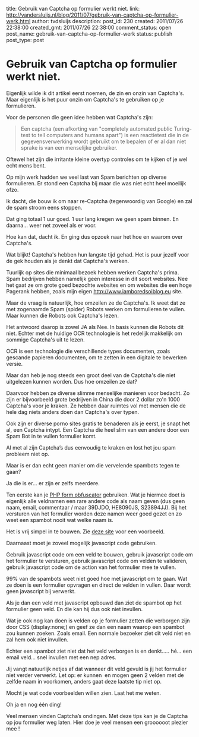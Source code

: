 title: Gebruik van Captcha op formulier werkt niet.
link: http://vandersluijs.nl/blog/2011/07/gebruik-van-captcha-op-formulier-werk.html
author: tvdsluijs
description: 
post_id: 230
created: 2011/07/26 22:38:00
created_gmt: 2011/07/26 22:38:00
comment_status: open
post_name: gebruik-van-captcha-op-formulier-werk
status: publish
post_type: post

# Gebruik van Captcha op formulier werkt niet.

Eigenlijk wilde ik dit artikel eerst noemen, de zin en onzin van Captcha's. Maar eigenlijk is het puur onzin om Captcha's te gebruiken op je formulieren.  
  
  
  
Voor de personen die geen idee hebben wat Captcha's zijn:  


> Een captcha (een afkorting van "completely automated public Turing-test to tell computers and humans apart") is een reactietest die in de gegevensverwerking wordt gebruikt om te bepalen of er al dan niet sprake is van een menselijke gebruiker.

  
Oftewel het zijn die irritante kleine overtyp controles om te kijken of je wel echt mens bent.  
  
Op mijn werk hadden we veel last van Spam berichten op diverse formulieren. Er stond een Captcha bij maar die was niet echt heel moeilijk ofzo.  
  
Ik dacht, die bouw ik om naar re-Captcha (tegenwoordig van Google) en zal de spam stroom eens stoppen.  
  
Dat ging totaal 1 uur goed. 1 uur lang kregen we geen spam binnen. En daarna... weer net zoveel als er voor.  
  
Hoe kan dat, dacht ik. En ging dus opzoek naar het hoe en waarom over Captcha's.  
  
Wat blijkt! Captcha's hebben hun langste tijd gehad. Het is puur jezelf voor de gek houden als je denkt dat Captcha's werken.  
  
Tuurlijk op sites die minimaal bezoek hebben werken Captcha's prima. Spam bedrijven hebben namelijk geen interesse in dit soort websites. Nee het gaat ze om grote goed bezochte websites en om websites die een hoge Pagerank hebben, zoals mijn eigen <http://www.iamboredsoiblog.eu> site.  
  
Maar de vraag is natuurlijk, hoe omzeilen ze de Captcha's. Ik weet dat ze met zogenaamde Spam (spider) Robots werken om formulieren te vullen. Maar kunnen die Robots ook Captcha's lezen.  
  
Het antwoord daarop is zowel JA als Nee. In basis kunnen die Robots dit niet. Echter met de huidige OCR technologie is het redelijk makkelijk om sommige Captcha's uit te lezen.  
  
OCR is een technologie die verschillende types documenten, zoals gescande papieren documenten, om te zetten in een digitale te bewerken versie.  
  
Maar dan heb je nog steeds een groot deel van de Captcha's die niet uitgelezen kunnen worden. Dus hoe omzeilen ze dat?  
  
Daarvoor hebben ze diverse slimme menselijke manieren voor bedacht. Zo zijn er bijvoorbeeld grote bedrijven in China die door 2 dollar zo'n 1000 Captcha's voor je kraken. Ze hebben daar ruimtes vol met mensen die de hele dag niets anders doen dan Captcha's over typen.  
  
Ook zijn er diverse porno sites gratis te benaderen als je eerst, je snapt het al, een Captcha intypt. Een Captcha die heel slim van een andere door een Spam Bot in te vullen formulier komt.  
  
Al met al zijn Captcha’s dus eenvoudig te kraken en lost het jou spam probleem niet op.  
  
Maar is er dan echt geen manier om die vervelende spambots tegen te gaan?  
  
Ja die is er… er zijn er zelfs meerdere.  
  
Ten eerste kan je [PHP form obfuscator](https://github.com/Codingrecipes/PHPFormObfuscator) gebruiken. Wat je hiermee doet is eigenlijk alle veldnamen een rare andere code als naam geven (dus geen naam, email, commentaar / maar 39DJDO, HE8090JS, S23894JJ). Bij het versturen van het formulier worden deze namen weer goed gezet en zo weet een spambot nooit wat welke naam is.  
  
Het is vrij simpel in te bouwen. Zie [deze site](http://codingrecipes.com/a-php-form-obfuscator-secure-and-spam-free-php-forms) voor een voorbeeld.  
  
Daarnaast moet je zoveel mogelijk javascript code gebruiken.  
  
Gebruik javascript code om een veld te bouwen, gebruik javascript code om het formulier te versturen, gebruik javascript code om velden te valideren, gebruik javascript code om de action van het formulier mee te vullen.  
  
99% van de spambots weet niet goed hoe met javascript om te gaan. Wat ze doen is een formulier opvragen en direct de velden in vullen. Daar wordt geen javascript bij verwerkt.  
  
Als je dan een veld met javascript opbouwd dan ziet de spambot op het formulier geen veld. En die kan hij dus ook niet invullen.  
  
Wat je ook nog kan doen is velden op je formulier zetten die verborgen zijn door CSS (display:none;) en geef ze dan een naam waarop een spambot zou kunnen zoeken. Zoals email. Een normale bezoeker ziet dit veld niet en zal hem ook niet invullen.  
  
Echter een spambot ziet niet dat het veld verborgen is en denkt….. hé… een email veld… snel invullen met een nep adres.  
  
Jij vangt natuurlijk netjes af dat wanneer dit veld gevuld is jij het formulier niet verder verwerkt. Let op: er kunnen  en mogen geen 2 velden met de zelfde naam in voorkomen, anders gaat deze laatste tip niet op.  
  
Mocht je wat code voorbeelden willen zien. Laat het me weten.  
  
Oh ja en nog één ding!  
  
Veel mensen vinden Captcha’s ondingen. Met deze tips kan je de Captcha op jou formulier weg laten. Hier doe je veel mensen een groooooot plezier mee !